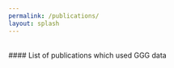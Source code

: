 ```yaml
---
permalink: /publications/
layout: splash
---
```

<br>
#### List of publications which used GGG data

